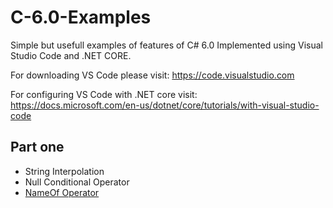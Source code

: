 # C-6.0-Examples
Simple but usefull examples of features of C# 6.0 Implemented using Visual Studio Code and .NET CORE.

For downloading VS Code please visit: https://code.visualstudio.com

For configuring VS Code with .NET core visit: https://docs.microsoft.com/en-us/dotnet/core/tutorials/with-visual-studio-code

## Part one
* String Interpolation
* Null Conditional Operator
* [NameOf Operator](https://docs.microsoft.com/en-us/dotnet/csharp/language-reference/operators/null-conditional-operators)
